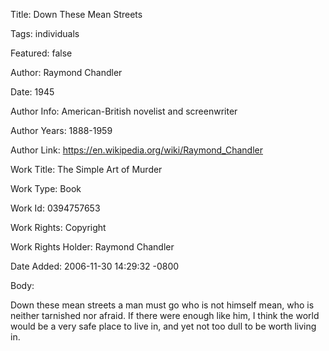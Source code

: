 Title:  Down These Mean Streets

Tags:   individuals

Featured: false

Author: Raymond Chandler

Date:   1945

Author Info: American-British novelist and screenwriter

Author Years: 1888-1959

Author Link: https://en.wikipedia.org/wiki/Raymond_Chandler

Work Title: The Simple Art of Murder

Work Type: Book

Work Id: 0394757653

Work Rights: Copyright

Work Rights Holder: Raymond Chandler

Date Added: 2006-11-30 14:29:32 -0800

Body: 

Down these mean streets a man must go who is not himself mean, who is neither tarnished nor afraid. If there were enough like him, I think the world would be a very safe place to live in, and yet not too dull to be worth living in.

